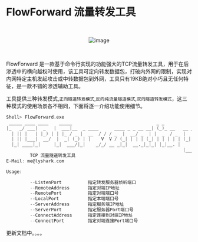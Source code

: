 # FlowForward 流量转发工具

<br>

<div align=center>
  
![image](https://user-images.githubusercontent.com/52789403/192257366-d0efd52d-9bc1-466e-a9ee-6c4a72b896fb.png)

</div>

<br>

FlowForward 是一款基于命令行实现的功能强大的TCP流量转发工具，用于在后渗透中的横向越权时使用，该工具可定向转发数据包，打破内外网的限制，实现对内网特定主机发起攻击或中转数据包到外网，工具只有19KB绝对小巧且无任何特征，是一款不错的渗透辅助工具。

工具提供三种转发模式,`正向隧道转发模式`,`反向纯流量隧道模式`,`双向隧道转发模式`，这三种模式的使用场景各不相同，下面将逐一介绍功能使用细节。
```C
Shell> FlowForward.exe
 _____ ____ ____    _____                                _ _
|_   _/ ___|  _   |  ___|__  _ ____      ____ _ _ __ __| (_)_ __   __ _
  | || |   | |_) | | |_ / _ |  __  / / / _  |  __/ _  | |  _  / _  |
  | || |___|  __/  |  _| (_) | |    V  V / (_| | | | (_| | | | | | (_| |
  |_| ____|_|     |_|  ___/|_|    _/_/ __ _|_|  __._|_|_| |_|__. |
                                                                   |___/
         TCP 流量隧道转发工具
E-Mail: me@lyshark.com

Usage:

         --ListenPort          指定转发服务器侦听端口
         --RemoteAddress       指定对端IP地址
         --RemotePort          指定对端端口号
         --LocalPort           指定本端端口号
         --ServerAddress       指定服务端IP地址
         --ServerPort          指定服务器Port端口号
         --ConnectAddress      指定连接到对端IP地址
         --ConnectPort         指定对端连接Port端口号
```


















更新文档中。。。。




























